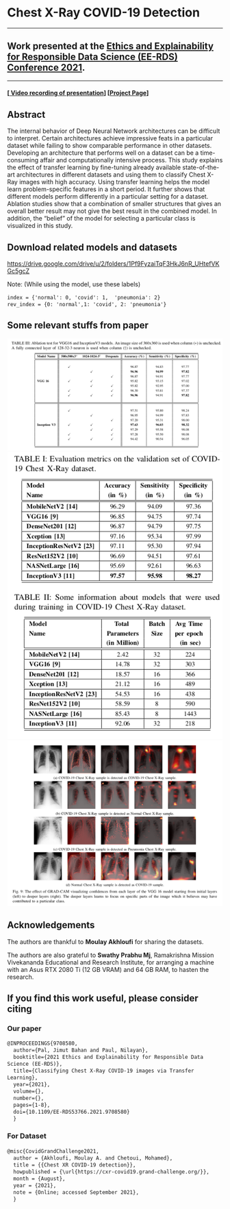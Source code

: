# Chest X-Ray COVID-19 Detection
***

## Work presented at the [Ethics and Explainability for Responsible Data Science (EE-RDS) Conference 2021](https://www.uj.ac.za/event/ethics-and-explainability-for-responsible-data-science-ee-rds/).
***

#### [[ Video recording of presentation](https://www.youtube.com/watch?v=27ixHn6SP_4)]  [[Project Page](https://jimut123.github.io/publications.html)]

## Abstract


The internal behavior of Deep Neural Network architectures can be difficult to interpret. Certain architectures achieve impressive feats in a particular dataset while failing to show comparable performance in other datasets. Developing an architecture that performs well on a dataset can be a time-consuming affair and computationally intensive process. This study explains the effect of transfer learning by fine-tuning already available state-of-the-art architectures in different datasets and using them to classify Chest X-Ray images with high accuracy. Using transfer learning helps the model learn problem-specific features in a short period. It further shows that different models perform differently in a particular setting for a dataset. Ablation studies show that a combination of smaller structures that gives an overall better result may not give the best result in the combined model. In addition, the “belief” of the model for selecting a particular class is visualized in this study.


## Download related models and datasets

https://drive.google.com/drive/u/2/folders/1Pf9FyzaiTqF3HkJ6nR_UHtefVKGc5gcZ


Note: (While using the model, use these labels)

```
index = {'normal': 0, 'covid': 1,  'pneumonia': 2}
rev_index = {0: 'normal',1: 'covid', 2: 'pneumonia'}
```

## Some relevant stuffs from paper

<center>
  <img src="https://raw.githubusercontent.com/Jimut123/CXR_Covid-19/main/assets/ablation.png">
  <img src="https://raw.githubusercontent.com/Jimut123/CXR_Covid-19/main/assets/tables.png">
  <img src="https://raw.githubusercontent.com/Jimut123/CXR_Covid-19/main/assets/vizs.png">
</center>

## Acknowledgements

The authors are thankful to **Moulay Akhloufi** for sharing the datasets.

The authors are also grateful to **Swathy Prabhu Mj**, Ramakrishna Mission Vivekananda Educational and Research Institute, for arranging a machine with an Asus RTX 2080 Ti (12 GB VRAM) and 64 GB RAM, to hasten the research.

## If you find this work useful, please consider citing

### Our paper

```
@INPROCEEDINGS{9708580,  
  author={Pal, Jimut Bahan and Paul, Nilayan},  
  booktitle={2021 Ethics and Explainability for Responsible Data Science (EE-RDS)},   
  title={Classifying Chest X-Ray COVID-19 images via Transfer Learning},   
  year={2021},  
  volume={},  
  number={},  
  pages={1-8},  
  doi={10.1109/EE-RDS53766.2021.9708580}
  }
```

### For Dataset

```
@misc{CovidGrandChallenge2021,
  author = {Akhloufi, Moulay A. and Chetoui, Mohamed},
  title = {{Chest XR COVID-19 detection}},  
  howpublished = {\url{https://cxr-covid19.grand-challenge.org/}},
  month = {August},
  year = {2021},
  note = {Online; accessed September 2021},
  }
```

